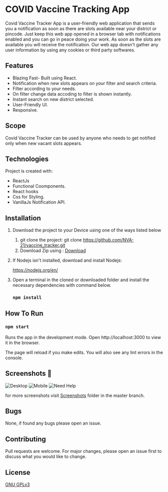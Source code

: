 <h1>COVID Vaccine Tracking App</h1>

Covid Vaccine Tracker App is a user-friendly web application that sends you a notification as soon as there are slots available near your district or pincode.
Just keep this web app opened in a browser tab with notifications enabled and you can go in peace doing your work. As soon as the slots are available you will 
receive the notification. Our web app doesn't gather any user information by using any cookies or third party softwares.


## Features
* Blazing Fast- Built using React.
* Notification when new slots appears on your filter and search criteria.
* Filter according to your needs.
* On filter change data accoding to filter is shown instantly.
* Instant search on new district selected.
* User-Friendly UI.
* Responsive.


## Scope
Covid Vaccine Tracker can be used by anyone who needs to get notified only when new vacant slots appears.

## Technologies
Project is created with:
* ReactJs
* Functional Coomponents.
* React hooks
* Css for Styling.
* VanillaJs Notification API.


## Installation
1. Download the project to your Device using one of the ways listed below
   1. git clone the project:
git clone https://github.com/NVA-21/vaccine_tracker.git
   1. Download Zip using : [Download](https://github.com/NVA-21/vaccine_tracker/archive/refs/heads/master.zip)
	 
1. If Nodejs isn't installed, download and install Nodejs:
	
    https://nodejs.org/en/
		

1. Open a terminal in the cloned or downloaded folder and install the necessary dependencies with command below.
  
    ### `npm install`


## How To Run
### `npm start`
Runs the app in the development mode.
Open http://localhost:3000 to view it in the browser.

The page will reload if you make edits.
You will also see any lint errors in the console.



## Screenshots 📸
![Desktop](https://github.com/NVA-21/vaccine_tracker/tree/master/public/Screenshots/Dark%20Mode/Desktop.png)
![Mobile](https://github.com/NVA-21/vaccine_tracker/tree/master/public/Screenshots/Dark%20Mode/Main%20Menu.png)
![Need Help](https://github.com/NVA-21/vaccine_tracker/tree/master/public/Screenshots/Dark%20Mode/Need%20Help.png)


for more screenshots visit [Screenshots](https://github.com/vishakhg98/Inventory-Management-System/tree/master/Screenshots) folder in the master branch.


## Bugs
None, if found any bugs please open an issue.


## Contributing
Pull requests are welcome. For major changes, please open an issue first to discuss what you would like to change.


## License
[GNU GPLv3](https://choosealicense.com/licenses/gpl-3.0/)
